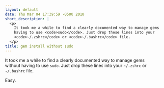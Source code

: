 ```yaml
---
layout: default
date: Thu Mar 04 17:39:59 -0500 2010
short_description: |
  <p>
    It took me a while to find a clearly documented way to manage gems without
    having to use <code>sudo</code>. Just drop these lines into your
    <code>~/.zshrc</code> or <code>~/.bashrc</code> file.
  </p>
title: gem install without sudo
---
```


It took me a while to find a clearly documented way to manage
gems without having to use `sudo`. Just drop these lines into your
`~/.zshrc` or `~/.bashrc` file.

<script src="http://gist.github.com/322210.js"> </script>

Easy.
